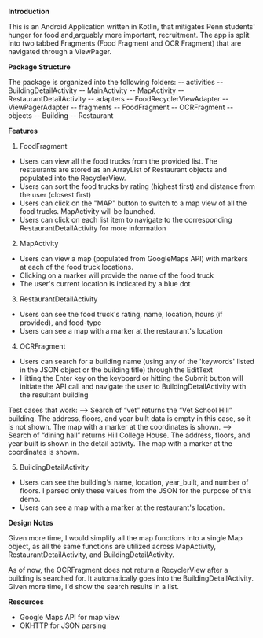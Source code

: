 <b>Introduction</b>

This is an Android Application written in Kotlin, that mitigates Penn students' hunger for food and,arguably more important, recruitment. The app is split into two tabbed Fragments (Food Fragment and OCR Fragment) that are navigated through a ViewPager.

<b>Package Structure</b>

The package is organized into the following folders:
-- activities
    -- BuildingDetailActivity 
    -- MainActivity
    -- MapActivity
    -- RestaurantDetailActivity
-- adapters
    -- FoodRecyclerViewAdapter
    -- ViewPagerAdapter 
-- fragments
    -- FoodFragment 
    -- OCRFragment 
-- objects
    -- Building 
    -- Restaurant 

<b>Features</b>

1. FoodFragment

- Users can view all the food trucks from the provided list. The restaurants are stored as an ArrayList of  Restaurant objects and populated into the RecyclerView. 
- Users can sort the food trucks by rating (highest first) and distance from the user (closest first)
- Users can click on the "MAP" button to switch to a map view of all the food trucks. MapActivity will be launched.
- Users can click on each list item to navigate to the corresponding RestaurantDetailActivity for more information

2. MapActivity

- Users can view a map (populated from GoogleMaps API) with markers at each of the food truck locations.
- Clicking on a marker will provide the name of the food truck
- The user's current location is indicated by a blue dot

3. RestaurantDetailActivity

- Users can see the food truck's rating, name, location, hours (if provided), and food-type 
- Users can see a map with a marker at the restaurant's location

4. OCRFragment

- Users can search for a building name (using any of the 'keywords' listed in the JSON object or the building title) through the EditText
- Hitting the Enter key on the keyboard or hitting the Submit button will initiate the API call and navigate the user to BuildingDetailActivity with the resultant building

Test cases that work:
--> Search of “vet” returns the “Vet School Hill” building. The address, floors, and year built data is empty in this case, so it is not shown. The map with a marker at the coordinates is shown. 
--> Search of “dining hall” returns Hill College House. The address, floors, and year built is shown in the detail activity. The map with a marker at the coordinates is shown. 

5. BuildingDetailActivity

- Users can see the building's name, location, year_built, and number of floors. I parsed only these values from the JSON for the purpose of this demo. 
- Users can see a map with a marker at the restaurant's location.

<b>Design Notes</b>

Given more time, I would simplify all the map functions into a single Map object, as all the same functions are utilized across  MapActivity, RestaurantDetailActivity, and BuildingDetailActivity. 

As of now, the OCRFragment does not return a RecyclerView after a building is searched for. It automatically goes into the BuildingDetailActivity. Given more time, I'd show the search results in a list.

<b> Resources </b>
 - Google Maps API for map view
 - OKHTTP for JSON parsing